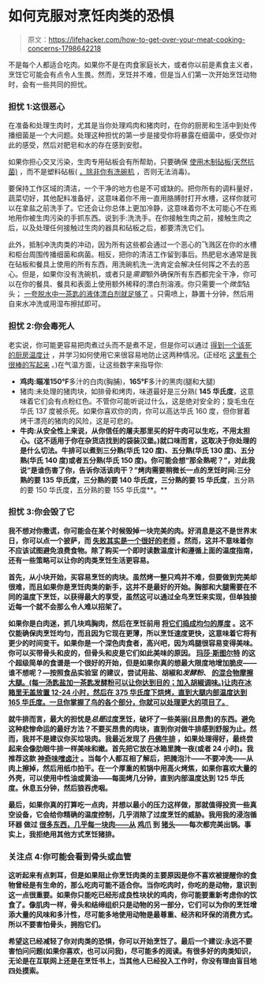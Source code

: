 # 如何克服对烹饪肉类的恐惧

> 原文：<https://lifehacker.com/how-to-get-over-your-meat-cooking-concerns-1798642218>

不是每个人都适合吃肉。如果你不是在肉食家庭长大，或者你以前是素食主义者，烹饪它可能会有点令人生畏。然而，烹饪并不难，但是当人们第一次开始烹饪动物时，会有一些共同的担忧。



### 担忧 1:这很恶心

在准备和处理生肉时，尤其是当你处理鸡肉和猪肉时，在你的厨房和生活中到处传播细菌是一个大问题。处理这种担忧的第一步是接受你将暴露在细菌中，感受你对此的感受，然后对肥皂和水的存在感到安慰。

如果你担心交叉污染，生肉专用砧板会有所帮助，只要确保 [使用木制砧板(天然抗菌)](http://skillet.lifehacker.com/how-to-choose-clean-and-care-for-your-cutting-boards-1791310576) ，而不是塑料砧板( [，除非你有洗碗机](http://faculty.vetmed.ucdavis.edu/faculty/docliver/Research/cuttingboard.htm) ，否则无法消毒)。

要保持工作区域的清洁，一个干净的地方也是不可或缺的。把你所有的调料量好，蔬菜切好，其他配料准备好，这意味着你不用一直用胳膊肘打开水槽，这样你就可以在拿盐之前洗手了。它还会让你总体上更加冷静，这意味着你不太可能心不在焉地用你被生肉污染的手抓东西。说到手:洗洗手。在你接触生肉之前，接触生肉之后，以及处理任何接触过生肉的器具和砧板之后，都要清洗它们。

此外，抵制冲洗肉类的冲动，因为所有这些都会通过一个恶心的飞溅区在你的水槽和柜台周围传播细菌和病菌。相反，把你的清洁工作留到事后。热肥皂水通常是我在砧板和餐具上使用的所有东西，用洗碗机洗一洗肯定会解决任何挥之不去的恶心。但是，如果你没有洗碗机，或者只是*需要*额外确保所有东西都完全干净，你可以在你的餐具、餐具和表面上使用额外稀释的漂白剂溶液。你只需要一个*微型*钻头； [一夸脱水中一茶匙的液体漂白剂就足够了](https://www.foodsafety.gov/keep/basics/myths/index.html) 。只需喷上，静置十分钟，然后用自来水冲洗或用湿布擦拭即可。

### 担忧 2:你会毒死人

老实说，你可能更容易把肉煮过头而不是煮不足，但是你可以通过 [得到一个该死的厨房温度计](http://skillet.lifehacker.com/a-digital-thermometer-makes-cooking-infinitely-easier-1795590263) ，并学习如何使用它来很容易地防止这两种情况。(正经吃 [这里有个很棒的写起来](http://www.seriouseats.com/2016/10/how-to-take-meat-temperature-thermometer-cooking-doneness.html) 。)在气温方面，让这些数字来指导你:

*   **鸡肉:**瞄准**150°F**多汁的白肉(胸脯)，**165°F**多汁的黑肉(腿和大腿)
*   猪肉:未处理的猪肉块，如排骨和烤肉，味道最好是三分熟( **145 华氏度**，这意味着它们会有点粉红色。不管你可能听说过什么，这是绝对安全的；旋毛虫在华氏 137 度被杀死。如果你喜欢你的肉，你可以高达华氏 160 度，但你冒着烤干漂亮的猪肉的风险，这是可悲的。
*   **牛肉:**从安全性上来说，从你信任的屠夫那里买的好牛肉可以生吃，不用太担心。(这不适用于你在杂货店找到的袋装汉堡。)就口味而言，这取决于你处理的是什么切法。牛排可以煮到三分熟(**华氏 120 度**)、五分熟(**华氏 130 度**)、五分熟(**华氏 140 度**)或者五分熟(**华氏 150 度**)。你可能会想“那全熟呢？”，对此我说“是谁伤害了你，告诉你活该肉干？”烤肉需要稍微长一点的烹饪时间:三分熟的要 135 华氏度，三分熟的要 140 华氏度**，三分熟的要 15 华氏度**，五分熟的要 150 华氏度，五分熟的要 155 华氏度**。**

### **担忧 3:你会毁了它**

**我不想对你撒谎，你可能会在某个时候毁掉一块完美的肉。好消息是这不是世界末日，你可以点一个披萨，而 [失败其实是一个很好的老师](https://lifehacker.com/why-failure-is-a-useful-kitchen-tool-1797643711) 。然而，这并不意味着你不应该试图避免浪费食物。除了购买一个即时读数温度计和遵循上面的温度指南，还有一些策略可以让你的肉类烹饪生活更容易。**

**首先，从小块开始，买容易烹饪的肉块。虽然烤一整只鸡并不难，但要做到完美却很难，而且如果你是烹饪肉类的新手，这并不是最好的开始。胸部和大腿需要在不同的温度下烹饪，以获得最大的享受，虽然这可以通过全鸟烹饪来实现，但单独接近每一个就不会那么令人难以招架了。**

**如果你是白肉迷，抓几块鸡胸肉，然后在烹饪前用 [将它们捣成均匀的厚度](http://skillet.lifehacker.com/why-you-should-pound-chicken-breasts-before-cooking-the-1797903121) 。这不仅能确保肉烹饪均匀，而且因为它现在更薄，所以烹饪速度更快，这意味着它将有更少的时间变干。如果你是一个深色肉食者，高兴吧，因为鸡腿很容易变得美味。你可以买带骨头和皮的，但骨头和皮是它们如此美味的原因。 [玛莎·斯图尔特](http://www.marthastewart.com/340992/roasted-chicken-thighs) 的这个超级简单的食谱是一个很好的开始，但是如果你真的想最大限度地增加脆皮——谁不想呢？—按照食品实验室 的建议，尝试用盐、胡椒和*发酵粉*、 [的混合物摩擦大腿。(每一汤匙盐加一茶匙发酵粉可以让你达到目的；加入胡椒调味。)让肉在冰箱里无盖放置 12-24 小时，然后在 375 华氏度下烘烤，直到大腿内部温度达到 165 华氏度。一旦你掌握了鸟的各个部分，你就可以处理更大的项目了。](http://www.seriouseats.com/2016/10/how-to-get-crispier-chicken-turkey-poultry-skin-with-baking-powder.html)**

**就牛排而言，最大的担忧是*总是*过度烹饪，破坏了一些美丽(且昂贵)的东西。避免这种悲惨命运的最好方法？不要买昂贵的肉块，直到你对做牛排感到舒服为止。然而，我并不是建议你买垃圾肉。我最近发现了 [丹佛牛排](https://lifehacker.com/two-surprisingly-cheap-cuts-of-steak-and-exactly-how-yo-1796816266) ，如果处理得好，最终尝起来会像肋眼牛排一样美味和嫩。首先把它放在冰箱里腌一夜(或者 24 小时)。我推荐这款 [神奇味噌卤汁](http://skillet.lifehacker.com/preview/what-to-buy-and-skip-at-aldi-1798664491#_ga=2.264230474.753484183.1503856534-949419976.1446553382) 。当每个人都互相了解后，把腌泡汁——不要冲洗——从肉上擦掉，然后用纸巾拍干。在一个厚重的煎锅中用高火烤焦，如果你喜欢大量的外壳，可以使用中性油或黄油——每面烤几分钟，直到内部温度达到 125 华氏度。休息五分钟，然后狼吞虎咽。**

**最后，如果你真的打算吃一点肉，并想以最小的压力这样做，那就值得投资一些真空设备，它会给你精确的温度控制，几乎消除了过度烹饪的威胁。我用我的浸泡循环器 做过 [很多东西，几乎每一块肉——从](http://lifehacker.com/tag/will-it-sous-vide) [鸡爪](http://skillet.lifehacker.com/will-it-sous-vide-fall-off-the-bone-chicken-feet-1792466608) 到 [猪头](https://lifehacker.com/will-it-sous-vide-the-head-of-a-pig-1797683697)——每次都完美出锅。事实上，我拒绝用其他方式烹饪猪排。**

### **关注点 4:你可能会看到骨头或血管**

**这听起来有点刺耳，但是如果阻止你烹饪肉类的主要原因是你不喜欢被提醒你的食物曾经是有生命的，那么吃肉可能不适合你。当你吃肉时，你吃的是动物，意识到这一点很重要。如果你只能吃已经形成良性块状的鸡肉，你可能要重新考虑你的饮食了。像肌肉一样，骨头和结缔组织只是动物的另一部分，它们可以为你的烹饪增添大量的风味和多汁性，尽可能多地使用动物是最尊重、经济和环保的消费方式。所以不要害怕骨头，拥抱它们。**

**希望这已经减轻了你对肉类的恐惧，你可以开始烹饪了。最后一个建议:永远不要害怕问问题(如果你喜欢，也可以问我)，尽可能多的阅读。有很多好的肉类知识，无论是在互联网上还是在烹饪书上，当其他人已经投入工作时，你没有理由盲目地四处摸索。**